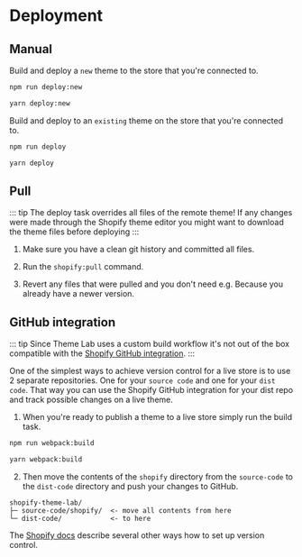 # Deployment

## Manual

Build and deploy a `new` theme to the store that you're connected to.

<CodeGroup>
  <CodeGroupItem title="NPM" active>

```sh
npm run deploy:new
```

  </CodeGroupItem>

  <CodeGroupItem title="YARN">

```sh
yarn deploy:new
```

  </CodeGroupItem>
</CodeGroup>

Build and deploy to an `existing` theme on the store that you're connected to.

<CodeGroup>
  <CodeGroupItem title="NPM" active>

```sh
npm run deploy
```

  </CodeGroupItem>

  <CodeGroupItem title="YARN">

```sh
yarn deploy
```

  </CodeGroupItem>
</CodeGroup>

## Pull

::: tip
The deploy task overrides all files of the remote theme! If any changes were made through the Shopify theme editor you might want to download the theme files before deploying
:::

1. Make sure you have a clean git history and committed all files.

2. Run the `shopify:pull` command.

3. Revert any files that were pulled and you don't need e.g. Because you already have a newer version.

## GitHub integration

::: tip
Since Theme Lab uses a custom build workflow it's not out of the box compatible with the [Shopify GitHub integration](https://shopify.dev/themes/tools/github).
:::

One of the simplest ways to achieve version control for a live store is to use 2 separate repositories. One for your `source code` and one for your `dist code`. That way you can use the Shopify GitHub integration for your dist repo and track possible changes on a live theme.

1. When you're ready to publish a theme to a live store simply run the build task.

<CodeGroup>
  <CodeGroupItem title="NPM" active>

```sh
npm run webpack:build
```

  </CodeGroupItem>

  <CodeGroupItem title="YARN">

```sh
yarn webpack:build
```

  </CodeGroupItem>
</CodeGroup>

2. Then move the contents of the `shopify` directory from the `source-code` to the `dist-code` directory and push your changes to GitHub.

```
shopify-theme-lab/
├─ source-code/shopify/  <- move all contents from here
└─ dist-code/            <- to here
```

The [Shopify docs](https://shopify.dev/themes/best-practices/version-control) describe several other ways how to set up version control.
